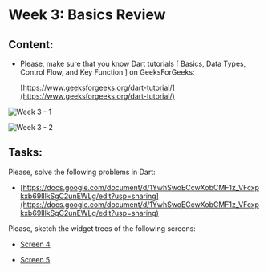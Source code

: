 # Week 3: Basics Review

## Content:

- Please, make sure that you know Dart tutorials [ Basics, Data Types, Control Flow, and Key Function ] on GeeksForGeeks:
    
    [https://www.geeksforgeeks.org/dart-tutorial/](https://www.geeksforgeeks.org/dart-tutorial/)
    

![Week 3 - 1](../images/week03-content-1.png)

![Week 3 - 2](../images/week03-content-2.png)


## Tasks:

Please, solve the following problems in Dart:

- [https://docs.google.com/document/d/1YwhSwoECcwXobCMF1z_VFcxpkxb69IllkSgC2unEWLg/edit?usp=sharing](https://docs.google.com/document/d/1YwhSwoECcwXobCMF1z_VFcxpkxb69IllkSgC2unEWLg/edit?usp=sharing)

Please, sketch the widget trees of the following screens:

- [Screen 4 ](https://www.notion.so/Screen-4-d1a3fd5ae7394ed094e9fd70a292167e)

- [Screen 5](https://www.notion.so/Screen-5-5eb4ad13415344ba9734e45497ccf9f1)